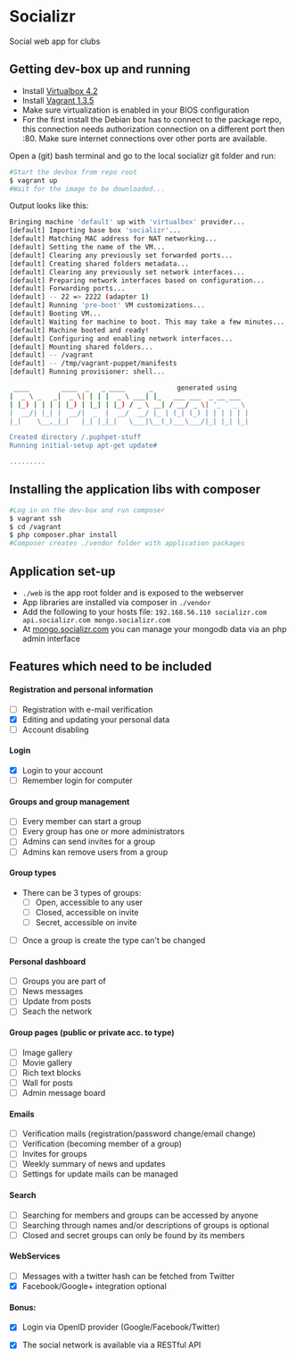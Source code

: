 Socializr
=========

Social web app for clubs

Getting dev-box up and running
------------------------------

* Install [Virtualbox 4.2](https://www.virtualbox.org/wiki/Download_Old_Builds_4_2)
* Install [Vagrant 1.3.5](http://downloads.vagrantup.com/tags/v1.3.5)
* Make sure virtualization is enabled in your BIOS configuration
* For the first install the Debian box has to connect to the package repo, this connection needs authorization connection on a different port then :80. Make sure internet connections over other ports are available.

Open a (git) bash terminal and go to the local socializr git folder and run:

```bash
#Start the devbox from repo root
$ vagrant up
#Wait for the image to be downloaded...
```

Output looks like this:
```bash
Bringing machine 'default' up with 'virtualbox' provider...
[default] Importing base box 'socializr'...
[default] Matching MAC address for NAT networking...
[default] Setting the name of the VM...
[default] Clearing any previously set forwarded ports...
[default] Creating shared folders metadata...
[default] Clearing any previously set network interfaces...
[default] Preparing network interfaces based on configuration...
[default] Forwarding ports...
[default] -- 22 => 2222 (adapter 1)
[default] Running 'pre-boot' VM customizations...
[default] Booting VM...
[default] Waiting for machine to boot. This may take a few minutes...
[default] Machine booted and ready!
[default] Configuring and enabling network interfaces...
[default] Mounting shared folders...
[default] -- /vagrant
[default] -- /tmp/vagrant-puppet/manifests
[default] Running provisioner: shell...

 ____        ____  _   _ ____      _      generated using
|  _ \ _   _|  _ \| | | |  _ \ ___| |_   ___ ___  _ __ ___
| |_) | | | | |_) | |_| | |_) / _ \ __| / __/ _ \| '_ ` _ \
|  __/| |_| |  __/|  _  |  __/  __/ |_ | (_| (_) | | | | | |
|_|    \__,_|_|   |_| |_|_|   \___|\__(_)___\___/|_| |_| |_|

Created directory /.puphpet-stuff
Running initial-setup apt-get update#

.........
```

Installing the application libs with composer
---------------------------------------------

```bash
#Log in on the dev-box and run composer
$ vagrant ssh
$ cd /vagrant
$ php composer.phar install
#Composer creates ./vendor folder with application packages
```

Application set-up
------------------

* ```./web``` is the app root folder and is exposed to the webserver
* App libraries are installed via composer in ```./vendor```
* Add the following to your hosts file: ```192.168.56.110 socializr.com api.socializr.com mongo.socializr.com```
* At [mongo.socializr.com](http://mongo.socializr.com) you can manage your mongodb data via an php admin interface

Features which need to be included
----------------------------------

#### Registration and personal information ####
- [ ] Registration with e-mail verification
- [x] Editing and updating your personal data
- [ ] Account disabling

#### Login ####
- [x] Login to your account
- [ ] Remember login for computer

#### Groups and group management ####
- [ ] Every member can start a group
- [ ] Every group has one or more administrators
- [ ] Admins can send invites for a group
- [ ] Admins kan remove users from a group

#### Group types ####
- There can be 3 types of groups:
    - [ ] Open, accessible to any user
    - [ ] Closed, accessible on invite
    - [ ] Secret, accessible on invite
- [ ] Once a group is create the type can't be changed

#### Personal dashboard ####
- [ ] Groups you are part of
- [ ] News messages
- [ ] Update from posts
- [ ] Seach the network

#### Group pages (public or private acc. to type) ####
- [ ] Image gallery
- [ ] Movie gallery
- [ ] Rich text blocks
- [ ] Wall for posts
- [ ] Admin message board

#### Emails ####
- [ ] Verification mails (registration/password change/email change)
- [ ] Verification (becoming member of a group)
- [ ] Invites for groups
- [ ] Weekly summary of news and updates
- [ ] Settings for update mails can be managed

#### Search ####
- [ ] Searching for members and groups can be accessed by anyone
- [ ] Searching through names and/or descriptions of groups is optional
- [ ] Closed and secret groups can only be found by its members

#### WebServices ####
- [ ] Messages with a twitter hash can be fetched from Twitter
- [x] Facebook/Google+ integration optional

#### Bonus: ####
- [x] Login via OpenID provider (Google/Facebook/Twitter)
- [x] The social network is available via a RESTful API



